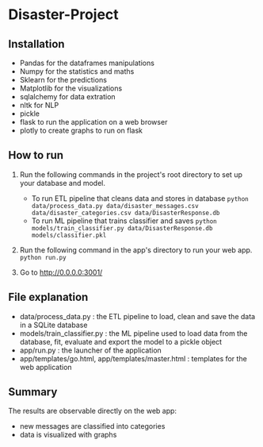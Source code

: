 # Disaster-Project

## Installation
* Pandas for the dataframes manipulations
* Numpy for the statistics and maths
* Sklearn for the predictions
* Matplotlib for the visualizations
* sqlalchemy for data extration
* nltk for NLP
* pickle
* flask to run the application on a web browser
* plotly to create graphs to run on flask

## How to run
1. Run the following commands in the project's root directory to set up your database and model.

    - To run ETL pipeline that cleans data and stores in database
        `python data/process_data.py data/disaster_messages.csv data/disaster_categories.csv data/DisasterResponse.db`
    - To run ML pipeline that trains classifier and saves
        `python models/train_classifier.py data/DisasterResponse.db models/classifier.pkl`

2. Run the following command in the app's directory to run your web app.
    `python run.py`

3. Go to http://0.0.0.0:3001/

## File explanation
* data/process_data.py : the ETL pipeline to load, clean and save the data in a SQLite database
* models/train_classifier.py : the ML pipeline used to load data from the database, fit, evaluate and export the model to a pickle object
* app/run.py : the launcher of the application
* app/templates/go.html, app/templates/master.html : templates for the web application

## Summary
The results are observable directly on the web app:
* new messages are classified into categories
* data is visualized with graphs 
